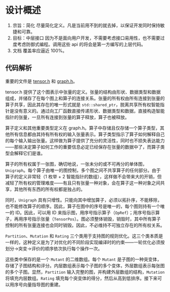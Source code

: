 ﻿# 设计概述

1. 宗旨：简化
   尽量简化定义。凡是当前用不到的就去掉，以保证开发同时保持敏捷和可靠。
2. 目标：中层接口
   因为不是面向用户开发，不需要考虑接口易用性，也不需要过度考虑防御式编程。调用这些 api 的将会是第一方编写的上层代码。
3. 文档
   覆盖率应逼近 100%。

## 代码解析

重要的文件是 [tensor.h](src/tensor.h) 和 [graph.h](src/graph.h)。

tensor.h 提供了这个图表示中张量的定义。张量的结构由形状、数据类型和数据组成，并储存了在每个图上和算子的连接关系。张量的所有权由所有连接到张量的算子共享，因此其存在的唯一形式就是 `std::shared_ptr`，脱离共享所有权智能指针是没有意义的。通过向工厂函数直接传递形状、数据类型和数据，直接构造智能指针的张量，一旦所有连接到张量的算子释放，算子也被释放。

算子定义和其他重要类型定义在 graph.h。算子中存储且仅存储一个算子类型，其他所有信息都由其持有所有权的输入张量表示。算子类型指示了算子如何解释自己的每个输入输出张量。这样做为算子提供了充分的灵活性，同时也不损失表达能力——那些决定算子如何工作的重要信息必定已经保存在张量的数据中了，而算子类型会解释它们是谁。

算子的所有权属于一张图，确切地说，一张未分的或不可再分的单体图，`Unigraph`。每个算子由唯一的图控制，多个图之间不共享算子的任何部分。由于算子的定义非常轻（1 枚举 + 2 智能指针的数组），这样做不会带来大的开销，但减轻了所有权的管理难度——有且只有张量一种对象，会在算子这一种对象之间共享，其他所有东西的所有权都是独占的。

同时，`Unigraph` 具有只增性。只能向其中增加算子，必须以拓扑序，不能移除，也不能修改算子的顺序。因此，算子在图中的序号是唯一的，每个图则持有一个唯一的 ID。因此，可以用 ID 来指示图，用序号指示算子（`OpRef`）；用序号指示算子，再用序号指示张量（`TensorPos`）。图必须整体销毁，销毁时，其中所有算子控制的所有张量连接也会同时销毁。因此，不必维持不可独立存在的所有权关系。

`Partition`、`Mutation` 和 `Rating` 三个类用于支持图的规则优化。这三个类本质是一样的，这种定义是为了对优化的不同阶段实现编译时的约束——一轮优化必须按划分→突变→评价的顺序依次执行每个操作一次。

这些类中保存的是一个 `Mutant` 的二维数组。每个 `Mutant` 是子图的一种突变体，存储了子图结构和评分。内层数组表示每个子图的多个变体，外层数组表示每张图的多个子图。显然，`Partition` 输入完整的图，并构建外层数组的结构，`Mutation` 将填充内层数组。`Rating` 填充每个突变体的得分，然后从高到低排序。接下来可以用序号向量指导图的重建。
